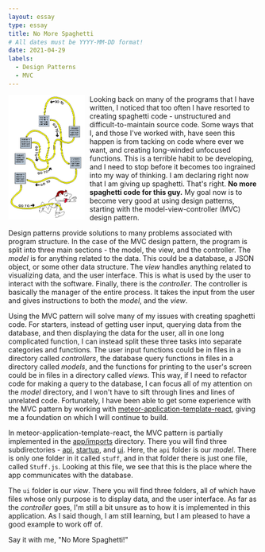 ```yaml
---
layout: essay
type: essay
title: No More Spaghetti
# All dates must be YYYY-MM-DD format!
date: 2021-04-29
labels:
  - Design Patterns
  - MVC
---
```


<img style="float: left; padding-right: 10px; padding-bottom: 10px" src="../images/spaghettiCode.gif" height="250" alt="spaghetti code meme"> 

Looking back on many of the programs that I have written, I noticed that too often I have resorted to creating 
spaghetti code - unstructured and difficult-to-maintain source code. Some ways that I, and those I've worked with, have 
seen this happen is from tacking on code where ever we want, and creating long-winded unfocused functions. This is a 
terrible habit to be developing, and I need to stop before it becomes too ingrained into my way of thinking. I am 
declaring right now that I am giving up spaghetti. That's right. **No more spaghetti code for this guy.** My goal now is
to become very good at using design patterns, starting with the model-view-controller (MVC) design pattern. 

Design patterns provide solutions to many problems associated with program structure. In the case of the MVC design 
pattern, the program is split into three main sections - the model, the view, and the controller. The *model* is for 
anything related to the data. This could be a database, a JSON object, or some other data structure. The *view* handles 
anything related to visualizing data, and the user interface. This is what is used by the user to interact with the 
software. Finally, there is the *controller*. The controller is basically the manager of the entire process. It takes 
the input from the user and gives instructions to both the *model*, and the *view*.

Using the MVC pattern will solve many of my issues with creating spaghetti code. For starters, instead of getting user 
input, querying data from the database, and then displaying the data for the user, all in one long complicated function, I 
can instead split these three tasks into separate categories and functions. The user input functions could be in files in 
a directory called *controllers*, the database query functions in files in a directory called *models*, and the functions 
for printing to the user's screen could be in files in a directory called *views*. This way, if I need to refactor code 
for making a query to the database, I can focus all of my attention on the *model* directory, and I won't have to sift 
through lines and lines of unrelated code. Fortunately, I have been able to get some experience with the MVC pattern by 
working with 
[meteor-application-template-react](https://ics-software-engineering.github.io/meteor-application-template-react/), 
giving me a foundation on which I will continue to build.

In meteor-application-template-react, the MVC pattern is partially implemented in the 
[app/imports](https://github.com/ics-software-engineering/meteor-application-template-react/tree/master/app/imports)
directory. There you will find three subdirectories - 
[api](https://github.com/ics-software-engineering/meteor-application-template-react/tree/master/app/imports/api), 
[startup](https://github.com/ics-software-engineering/meteor-application-template-react/tree/master/app/imports/startup), 
and [ui](https://github.com/ics-software-engineering/meteor-application-template-react/tree/master/app/imports/ui). Here,
the `api` folder is our *model*. There is only one folder in it called `stuff`, and in that folder there is just one file,
called `Stuff.js`. Looking at this file, we see that this is the place where the app communicates with the database. 

The `ui` folder is our *view*. There you will find three folders, all of which have files whose only purpose is to 
display data, and the user interface. As far as the *controller* goes, I'm still a bit unsure as to how it is 
implemented in this application. As I said though, I am still learning, but I am pleased to have a good example to work
off of.

Say it with me, "No More Spaghetti!"
<br>
<br>
<br>
<br>
<br>
<br>